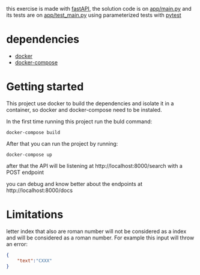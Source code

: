 this exercise is made with [fastAPI](https://fastapi.tiangolo.com), the solution code is on [app/main.py](./app/main.py) and its tests are on [app/test_main.py](./app/test_main.py) using parameterized tests with [pytest](https://docs.pytest.org/en/7.1.x/)

# dependencies

- [docker](https://docs.docker.com/engine/install/)
- [docker-compose](https://docs.docker.com/compose/install/)

# Getting started

This project use docker to build the dependencies and isolate it in a container, so docker and docker-compose need to be instaled.

In the first time running this project run the buld command:
```
docker-compose build
```

After that you can run the project by running:
```
docker-compose up
```

after that the API will be listening at http://localhost:8000/search with a POST endpoint

you can debug and know better about the endpoints at http://localhost:8000/docs

# Limitations

letter index that also are roman number will not be considered as a index and will be considered as a roman number.
For example this input will throw an error:
```json
{
    "text":"CXXX"
}
```